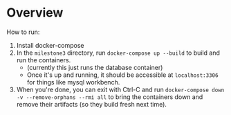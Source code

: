 # Overview

How to run:
1. Install docker-compose
2. In the `milestone3` directory, run `docker-compose up --build` to build and run the containers.
   - (currently this just runs the database container)
   - Once it's up and running, it should be accessible at `localhost:3306` for things like mysql workbench.
3. When you're done, you can exit with Ctrl-C and run `docker-compose down -v --remove-orphans --rmi all` to bring the containers down and remove their artifacts (so they build fresh next time).